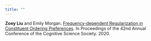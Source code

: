 ```yaml
---
title: ""
---
```

**Zoey Liu** and Emily Morgan. [Frequency-dependent Regularization in Constituent Ordering Preferences](https://cognitivesciencesociety.org/cogsci20/papers/0751/0751.pdf). In Proceedings of the 42nd Annual Conference of the Cognitive Science Society. 2020.  
